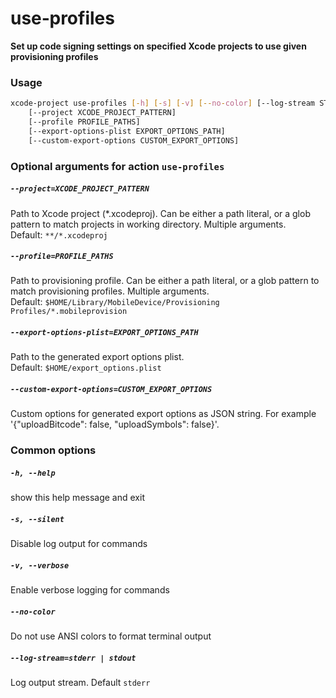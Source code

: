 
use‑profiles
============


**Set up code signing settings on specified Xcode projects         to use given provisioning profiles**
### Usage
```bash
xcode-project use‑profiles [-h] [-s] [-v] [--no-color] [--log-stream STREAM]
    [--project XCODE_PROJECT_PATTERN]
    [--profile PROFILE_PATHS]
    [--export-options-plist EXPORT_OPTIONS_PATH]
    [--custom-export-options CUSTOM_EXPORT_OPTIONS]
```
### Optional arguments for action `use‑profiles`

##### `--project=XCODE_PROJECT_PATTERN`


Path to Xcode project (\*.xcodeproj). Can be either a path literal, or a glob pattern to match projects in working directory. Multiple arguments. Default:&nbsp;`**/*.xcodeproj`
##### `--profile=PROFILE_PATHS`


Path to provisioning profile. Can be either a path literal, or a glob pattern to match provisioning profiles. Multiple arguments. Default:&nbsp;`$HOME/Library/MobileDevice/Provisioning Profiles/*.mobileprovision`
##### `--export-options-plist=EXPORT_OPTIONS_PATH`


Path to the generated export options plist. Default:&nbsp;`$HOME/export_options.plist`
##### `--custom-export-options=CUSTOM_EXPORT_OPTIONS`


Custom options for generated export options as JSON string. For example '{"uploadBitcode": false, "uploadSymbols": false}'.
### Common options

##### `-h, --help`


show this help message and exit
##### `-s, --silent`


Disable log output for commands
##### `-v, --verbose`


Enable verbose logging for commands
##### `--no-color`


Do not use ANSI colors to format terminal output
##### `--log-stream=stderr | stdout`


Log output stream. Default `stderr`